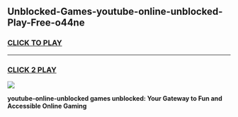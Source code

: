 
## Unblocked-Games-youtube-online-unblocked-Play-Free-o44ne
<h3>
<a href="https://premium76.site?title=youtube-online-unblocked&ref=23A">CLICK TO PLAY</a></h3>
<hr>

<h3>
<a href="https://premium76.site?title=youtube-online-unblocked&ref=23A">CLICK 2 PLAY</a>
  
</h3>

<a href="https://premium76.site?title=youtube-online-unblocked&ref=23A"><img src="https://clearcache.store/games.png"></a>


**youtube-online-unblocked games unblocked: Your Gateway to Fun and Accessible Online Gaming**
